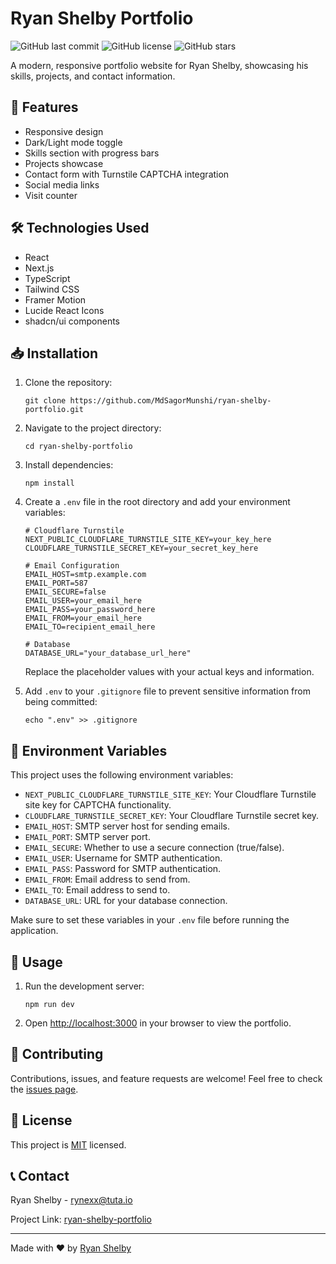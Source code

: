 # Ryan Shelby Portfolio

![GitHub last commit](https://img.shields.io/github/last-commit/MdSagorMunshi/ryan-shelby-portfolio)
![GitHub license](https://img.shields.io/github/license/MdSagorMunshi/ryan-shelby-portfolio)
![GitHub stars](https://img.shields.io/github/stars/MdSagorMunshi/ryan-shelby-portfolio?style=social)

A modern, responsive portfolio website for Ryan Shelby, showcasing his skills, projects, and contact information.

## 🌟 Features

- Responsive design
- Dark/Light mode toggle
- Skills section with progress bars
- Projects showcase
- Contact form with Turnstile CAPTCHA integration
- Social media links
- Visit counter

## 🛠️ Technologies Used

- React
- Next.js
- TypeScript
- Tailwind CSS
- Framer Motion
- Lucide React Icons
- shadcn/ui components

## 📥 Installation

1. Clone the repository:
   ```
   git clone https://github.com/MdSagorMunshi/ryan-shelby-portfolio.git
   ```

2. Navigate to the project directory:
   ```
   cd ryan-shelby-portfolio
   ```

3. Install dependencies:
   ```
   npm install
   ```

4. Create a `.env` file in the root directory and add your environment variables:
   ```
   # Cloudflare Turnstile
   NEXT_PUBLIC_CLOUDFLARE_TURNSTILE_SITE_KEY=your_key_here
   CLOUDFLARE_TURNSTILE_SECRET_KEY=your_secret_key_here

   # Email Configuration
   EMAIL_HOST=smtp.example.com
   EMAIL_PORT=587
   EMAIL_SECURE=false
   EMAIL_USER=your_email_here
   EMAIL_PASS=your_password_here
   EMAIL_FROM=your_email_here
   EMAIL_TO=recipient_email_here

   # Database
   DATABASE_URL="your_database_url_here"
   ```

   Replace the placeholder values with your actual keys and information.

5. Add `.env` to your `.gitignore` file to prevent sensitive information from being committed:
   ```
   echo ".env" >> .gitignore
   ```

## 🔐 Environment Variables

This project uses the following environment variables:

- `NEXT_PUBLIC_CLOUDFLARE_TURNSTILE_SITE_KEY`: Your Cloudflare Turnstile site key for CAPTCHA functionality.
- `CLOUDFLARE_TURNSTILE_SECRET_KEY`: Your Cloudflare Turnstile secret key.
- `EMAIL_HOST`: SMTP server host for sending emails.
- `EMAIL_PORT`: SMTP server port.
- `EMAIL_SECURE`: Whether to use a secure connection (true/false).
- `EMAIL_USER`: Username for SMTP authentication.
- `EMAIL_PASS`: Password for SMTP authentication.
- `EMAIL_FROM`: Email address to send from.
- `EMAIL_TO`: Email address to send to.
- `DATABASE_URL`: URL for your database connection.

Make sure to set these variables in your `.env` file before running the application.

## 🚀 Usage

1. Run the development server:
   ```
   npm run dev
   ```

2. Open [http://localhost:3000](http://localhost:3000) in your browser to view the portfolio.

## 🤝 Contributing

Contributions, issues, and feature requests are welcome! Feel free to check the [issues page](https://github.com/MdSagorMunshi/ryan-shelby-portfolio/issues).

## 📝 License

This project is [MIT](https://opensource.org/licenses/MIT) licensed.

## 📞 Contact

Ryan Shelby - [rynexx@tuta.io](mailto:rynexx@tuta.io)

Project Link: [ryan-shelby-portfolio](https://github.com/MdSagorMunshi/ryan-shelby-portfolio)

---

Made with ❤️ by [Ryan Shelby](https://github.com/MdSagorMunshi)